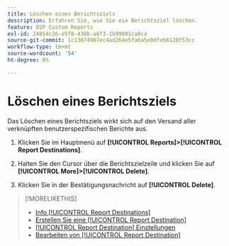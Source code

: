 ```yaml
---
title: Löschen eines Berichtsziels
description: Erfahren Sie, wie Sie ein Berichtsziel löschen.
feature: DSP Custom Reports
exl-id: 24854c26-e5f0-438b-a6f3-1b99001ca0ca
source-git-commit: 1c13874967ec4ad264e5fa6a5e0dfeb6120f53cc
workflow-type: tm+mt
source-wordcount: '54'
ht-degree: 0%

---
```


# Löschen eines Berichtsziels

Das Löschen eines Berichtsziels wirkt sich auf den Versand aller verknüpften benutzerspezifischen Berichte aus.

1. Klicken Sie im Hauptmenü auf **[!UICONTROL Reports]>[!UICONTROL Report Destinations]**.

1. Halten Sie den Cursor über die Berichtszielzeile und klicken Sie auf **[!UICONTROL More]>[!UICONTROL Delete]**.

1. Klicken Sie in der Bestätigungsnachricht auf **[!UICONTROL Delete]**.

>[!MORELIKETHIS]
>
>* [Info [!UICONTROL Report Destinations]](/help/dsp/reports/report-destinations/report-destination-about.md)
>* [Erstellen Sie eine [!UICONTROL Report Destination]](/help/dsp/reports/report-destinations/report-destination-create.md)
>* [[!UICONTROL Report Destination] Einstellungen](/help/dsp/reports/report-destinations/report-destination-settings.md)
>* [Bearbeiten von [!UICONTROL Report Destination]](/help/dsp/reports/report-destinations/report-destination-edit.md)

